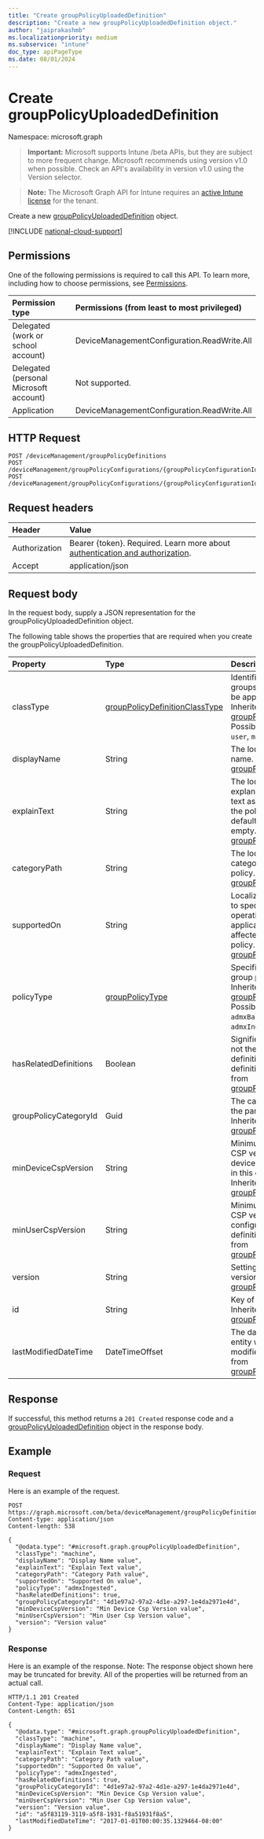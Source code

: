 ```yaml
---
title: "Create groupPolicyUploadedDefinition"
description: "Create a new groupPolicyUploadedDefinition object."
author: "jaiprakashmb"
ms.localizationpriority: medium
ms.subservice: "intune"
doc_type: apiPageType
ms.date: 08/01/2024
---
```


# Create groupPolicyUploadedDefinition

Namespace: microsoft.graph

> **Important:** Microsoft supports Intune /beta APIs, but they are subject to more frequent change. Microsoft recommends using version v1.0 when possible. Check an API's availability in version v1.0 using the Version selector.

> **Note:** The Microsoft Graph API for Intune requires an [active Intune license](https://go.microsoft.com/fwlink/?linkid=839381) for the tenant.

Create a new [groupPolicyUploadedDefinition](../resources/intune-grouppolicy-grouppolicyuploadeddefinition.md) object.

[!INCLUDE [national-cloud-support](../../includes/all-clouds.md)]

## Permissions
One of the following permissions is required to call this API. To learn more, including how to choose permissions, see [Permissions](/graph/permissions-reference).

|Permission type|Permissions (from least to most privileged)|
|:---|:---|
|Delegated (work or school account)|DeviceManagementConfiguration.ReadWrite.All|
|Delegated (personal Microsoft account)|Not supported.|
|Application|DeviceManagementConfiguration.ReadWrite.All|

## HTTP Request
<!-- {
  "blockType": "ignored"
}
-->
```http
POST /deviceManagement/groupPolicyDefinitions
POST /deviceManagement/groupPolicyConfigurations/{groupPolicyConfigurationId}/definitionValues/{groupPolicyDefinitionValueId}/presentationValues/{groupPolicyPresentationValueId}/presentation/definition/category/definitions
POST /deviceManagement/groupPolicyConfigurations/{groupPolicyConfigurationId}/definitionValues/{groupPolicyDefinitionValueId}/presentationValues/{groupPolicyPresentationValueId}/presentation/definition/definitionFile/definitions
```

## Request headers
|Header|Value|
|:---|:---|
|Authorization|Bearer {token}. Required. Learn more about [authentication and authorization](/graph/auth/auth-concepts).|
|Accept|application/json|

## Request body
In the request body, supply a JSON representation for the groupPolicyUploadedDefinition object.

The following table shows the properties that are required when you create the groupPolicyUploadedDefinition.

|Property|Type|Description|
|:---|:---|:---|
|classType|[groupPolicyDefinitionClassType](../resources/intune-grouppolicy-grouppolicydefinitionclasstype.md)|Identifies the type of groups the policy can be applied to. Inherited from [groupPolicyDefinition](../resources/intune-grouppolicy-grouppolicydefinition.md). Possible values are: `user`, `machine`.|
|displayName|String|The localized policy name. Inherited from [groupPolicyDefinition](../resources/intune-grouppolicy-grouppolicydefinition.md)|
|explainText|String|The localized explanation or help text associated with the policy. The default value is empty. Inherited from [groupPolicyDefinition](../resources/intune-grouppolicy-grouppolicydefinition.md)|
|categoryPath|String|The localized full category path for the policy. Inherited from [groupPolicyDefinition](../resources/intune-grouppolicy-grouppolicydefinition.md)|
|supportedOn|String|Localized string used to specify what operating system or application version is affected by the policy. Inherited from [groupPolicyDefinition](../resources/intune-grouppolicy-grouppolicydefinition.md)|
|policyType|[groupPolicyType](../resources/intune-grouppolicy-grouppolicytype.md)|Specifies the type of group policy. Inherited from [groupPolicyDefinition](../resources/intune-grouppolicy-grouppolicydefinition.md). Possible values are: `admxBacked`, `admxIngested`.|
|hasRelatedDefinitions|Boolean|Signifies whether or not there are related definitions to this definition Inherited from [groupPolicyDefinition](../resources/intune-grouppolicy-grouppolicydefinition.md)|
|groupPolicyCategoryId|Guid|The category id of the parent category Inherited from [groupPolicyDefinition](../resources/intune-grouppolicy-grouppolicydefinition.md)|
|minDeviceCspVersion|String|Minimum required CSP version for device configuration in this definition Inherited from [groupPolicyDefinition](../resources/intune-grouppolicy-grouppolicydefinition.md)|
|minUserCspVersion|String|Minimum required CSP version for user configuration in this definition Inherited from [groupPolicyDefinition](../resources/intune-grouppolicy-grouppolicydefinition.md)|
|version|String|Setting definition version Inherited from [groupPolicyDefinition](../resources/intune-grouppolicy-grouppolicydefinition.md)|
|id|String|Key of the entity. Inherited from [groupPolicyDefinition](../resources/intune-grouppolicy-grouppolicydefinition.md)|
|lastModifiedDateTime|DateTimeOffset|The date and time the entity was last modified. Inherited from [groupPolicyDefinition](../resources/intune-grouppolicy-grouppolicydefinition.md)|



## Response
If successful, this method returns a `201 Created` response code and a [groupPolicyUploadedDefinition](../resources/intune-grouppolicy-grouppolicyuploadeddefinition.md) object in the response body.

## Example

### Request
Here is an example of the request.
```http
POST https://graph.microsoft.com/beta/deviceManagement/groupPolicyDefinitions
Content-type: application/json
Content-length: 538

{
  "@odata.type": "#microsoft.graph.groupPolicyUploadedDefinition",
  "classType": "machine",
  "displayName": "Display Name value",
  "explainText": "Explain Text value",
  "categoryPath": "Category Path value",
  "supportedOn": "Supported On value",
  "policyType": "admxIngested",
  "hasRelatedDefinitions": true,
  "groupPolicyCategoryId": "4d1e97a2-97a2-4d1e-a297-1e4da2971e4d",
  "minDeviceCspVersion": "Min Device Csp Version value",
  "minUserCspVersion": "Min User Csp Version value",
  "version": "Version value"
}
```

### Response
Here is an example of the response. Note: The response object shown here may be truncated for brevity. All of the properties will be returned from an actual call.
```http
HTTP/1.1 201 Created
Content-Type: application/json
Content-Length: 651

{
  "@odata.type": "#microsoft.graph.groupPolicyUploadedDefinition",
  "classType": "machine",
  "displayName": "Display Name value",
  "explainText": "Explain Text value",
  "categoryPath": "Category Path value",
  "supportedOn": "Supported On value",
  "policyType": "admxIngested",
  "hasRelatedDefinitions": true,
  "groupPolicyCategoryId": "4d1e97a2-97a2-4d1e-a297-1e4da2971e4d",
  "minDeviceCspVersion": "Min Device Csp Version value",
  "minUserCspVersion": "Min User Csp Version value",
  "version": "Version value",
  "id": "a5f83119-3119-a5f8-1931-f8a51931f8a5",
  "lastModifiedDateTime": "2017-01-01T00:00:35.1329464-08:00"
}
```
